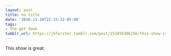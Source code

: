 ```yaml
---
layout: post
title: no title
date: '2016-11-20T22:15:32-05:00'
tags:
- the get down
tumblr_url: https://jhforster.tumblr.com/post/153456386256/this-show-is-great
---
```

This show is great.

